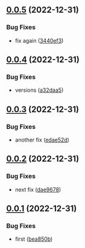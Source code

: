 ## [0.0.5](https://github.com/EncyclopediaGalactica/Sdk.Core/compare/0.0.4...0.0.5) (2022-12-31)


### Bug Fixes

* fix again ([3440ef3](https://github.com/EncyclopediaGalactica/Sdk.Core/commit/3440ef31538e71802697ada1927db805f85b8011))

## [0.0.4](https://github.com/EncyclopediaGalactica/Sdk.Core/compare/0.0.3...0.0.4) (2022-12-31)


### Bug Fixes

* versions ([a32daa5](https://github.com/EncyclopediaGalactica/Sdk.Core/commit/a32daa5667c6c6d7270a2a1e29b11402df718133))

## [0.0.3](https://github.com/EncyclopediaGalactica/Sdk.Core/compare/0.0.2...0.0.3) (2022-12-31)


### Bug Fixes

* another fix ([edae52d](https://github.com/EncyclopediaGalactica/Sdk.Core/commit/edae52df2a94f630a9e175bbb92bbde061e82624))

## [0.0.2](https://github.com/EncyclopediaGalactica/Sdk.Core/compare/0.0.1...0.0.2) (2022-12-31)


### Bug Fixes

* next fix ([dae9678](https://github.com/EncyclopediaGalactica/Sdk.Core/commit/dae9678a64ecd95d07b710f8c5745c81aa7033d6))

## [0.0.1](https://github.com/EncyclopediaGalactica/Sdk.Core/compare/0.0.0...0.0.1) (2022-12-31)


### Bug Fixes

* first ([bea850b](https://github.com/EncyclopediaGalactica/Sdk.Core/commit/bea850b61eb611016d33e0704cfc0fe557581c02))
